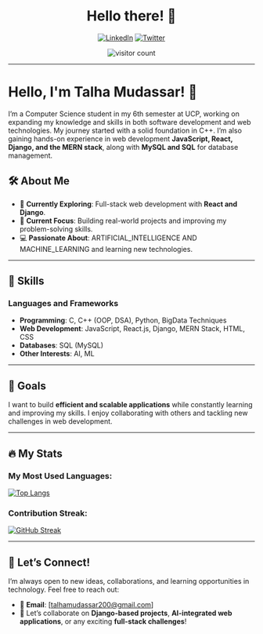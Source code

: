 <h1 align="center">Hello there! 👋</h1>
<p>


</p>
<p align="center">
  <a href="https://www.linkedin.com/in/talhamudassar"> <img src="https://img.shields.io/badge/LinkedIn-0A66C2?style=for-the-badge&logo=linkedin&logoColor=white" alt="LinkedIn"></a>
  <a href="https://twitter.com/TalhaMudassar"> <img src="https://img.shields.io/badge/Twitter-1DA1F2?style=for-the-badge&logo=twitter&logoColor=white" alt="Twitter"></a>
</p>
<p align="center">
  <img src="https://komarev.com/ghpvc/?username=TalhaMudassar&style=flat-square&color=blue" alt="visitor count" />  
</p>

---

# Hello, I'm Talha Mudassar! 👋  

I’m a Computer Science student in my 6th semester at UCP, working on expanding my knowledge and skills in both software development and web technologies. My journey started with a solid foundation in C++. I’m also gaining hands-on experience in web development **JavaScript, React, Django, and the MERN stack**, along with **MySQL and SQL** for database management.

## 🛠 About Me  
- 🔭 **Currently Exploring**: Full-stack web development with **React and Django**.  
- 🌱 **Current Focus**: Building real-world projects and improving my problem-solving skills.  
- 💻 **Passionate About**: ARTIFICIAL_INTELLIGENCE AND MACHINE_LEARNING and learning new technologies.  

---

## 🌟 Skills  
### **Languages and Frameworks**  
- **Programming**: C, C++ (OOP, DSA), Python, BigData Techniques  
- **Web Development**: JavaScript, React.js, Django, MERN Stack, HTML, CSS  
- **Databases**: SQL (MySQL)  
- **Other Interests**: AI, ML  

---

## 🚀 Goals  
I want to build **efficient and scalable applications** while constantly learning and improving my skills. I enjoy collaborating with others and tackling new challenges in web development.  

---

## 🔥 My Stats  

### My Most Used Languages:  
[![Top Langs](https://github-readme-stats.vercel.app/api/top-langs/?username=TalhaMudassar&layout=compact)](https://github.com/TalhaMudassar)

### Contribution Streak:  
[![GitHub Streak](https://github-readme-streak-stats.herokuapp.com?user=TalhaMudassar)](https://github.com/TalhaMudassar)

---

## 🤝 Let’s Connect!  
I’m always open to new ideas, collaborations, and learning opportunities in technology. Feel free to reach out:  
- 📧 **Email**: [talhamudassar200@gmail.com]  
- 💬 Let’s collaborate on **Django-based projects**, **AI-integrated web applications**, or any exciting **full-stack challenges**!  

